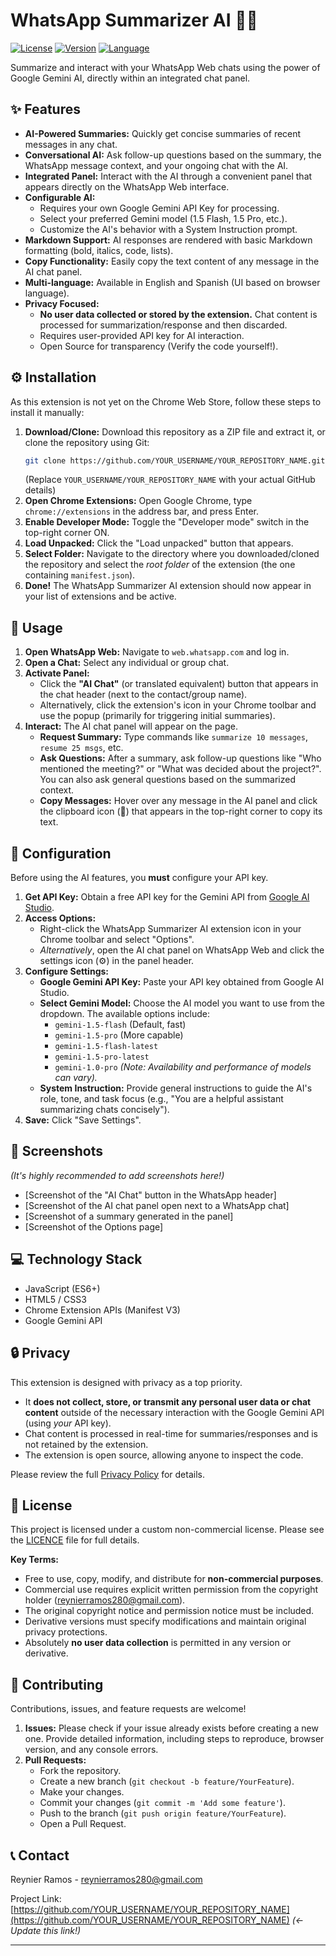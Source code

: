 # WhatsApp Summarizer AI 💬🧠

[![License](https://img.shields.io/badge/License-Custom%20Non--Commercial-blue.svg)](LICENCE) <!-- Consider updating if you choose a standard license -->
[![Version](https://img.shields.io/badge/Version-0.4.12-brightgreen.svg)](manifest.json) <!-- Update version manually -->
[![Language](https://img.shields.io/badge/Language-EN%20%7C%20ES-orange.svg)](_locales/)

Summarize and interact with your WhatsApp Web chats using the power of Google Gemini AI, directly within an integrated chat panel.

<!-- Optional: Add a screenshot or GIF here -->
<!-- ![Extension Screenshot](link/to/your/screenshot.png) -->

## ✨ Features

*   **AI-Powered Summaries:** Quickly get concise summaries of recent messages in any chat.
*   **Conversational AI:** Ask follow-up questions based on the summary, the WhatsApp message context, and your ongoing chat with the AI.
*   **Integrated Panel:** Interact with the AI through a convenient panel that appears directly on the WhatsApp Web interface.
*   **Configurable AI:**
    *   Requires your own Google Gemini API Key for processing.
    *   Select your preferred Gemini model (1.5 Flash, 1.5 Pro, etc.).
    *   Customize the AI's behavior with a System Instruction prompt.
*   **Markdown Support:** AI responses are rendered with basic Markdown formatting (bold, italics, code, lists).
*   **Copy Functionality:** Easily copy the text content of any message in the AI chat panel.
*   **Multi-language:** Available in English and Spanish (UI based on browser language).
*   **Privacy Focused:**
    *   **No user data collected or stored by the extension.** Chat content is processed for summarization/response and then discarded.
    *   Requires user-provided API key for AI interaction.
    *   Open Source for transparency (Verify the code yourself!).

## ⚙️ Installation

As this extension is not yet on the Chrome Web Store, follow these steps to install it manually:

1.  **Download/Clone:** Download this repository as a ZIP file and extract it, or clone the repository using Git:
    ```bash
    git clone https://github.com/YOUR_USERNAME/YOUR_REPOSITORY_NAME.git
    ```
    (Replace `YOUR_USERNAME/YOUR_REPOSITORY_NAME` with your actual GitHub details)
2.  **Open Chrome Extensions:** Open Google Chrome, type `chrome://extensions` in the address bar, and press Enter.
3.  **Enable Developer Mode:** Toggle the "Developer mode" switch in the top-right corner ON.
4.  **Load Unpacked:** Click the "Load unpacked" button that appears.
5.  **Select Folder:** Navigate to the directory where you downloaded/cloned the repository and select the *root folder* of the extension (the one containing `manifest.json`).
6.  **Done!** The WhatsApp Summarizer AI extension should now appear in your list of extensions and be active.

## 🚀 Usage

1.  **Open WhatsApp Web:** Navigate to `web.whatsapp.com` and log in.
2.  **Open a Chat:** Select any individual or group chat.
3.  **Activate Panel:**
    *   Click the **"AI Chat"** (or translated equivalent) button that appears in the chat header (next to the contact/group name).
    *   Alternatively, click the extension's icon in your Chrome toolbar and use the popup (primarily for triggering initial summaries).
4.  **Interact:** The AI chat panel will appear on the page.
    *   **Request Summary:** Type commands like `summarize 10 messages`, `resume 25 msgs`, etc.
    *   **Ask Questions:** After a summary, ask follow-up questions like "Who mentioned the meeting?" or "What was decided about the project?". You can also ask general questions based on the summarized context.
    *   **Copy Messages:** Hover over any message in the AI panel and click the clipboard icon (📄) that appears in the top-right corner to copy its text.

## 🔧 Configuration

Before using the AI features, you **must** configure your API key.

1.  **Get API Key:** Obtain a free API key for the Gemini API from [Google AI Studio](https://aistudio.google.com/app/apikey).
2.  **Access Options:**
    *   Right-click the WhatsApp Summarizer AI extension icon in your Chrome toolbar and select "Options".
    *   *Alternatively*, open the AI chat panel on WhatsApp Web and click the settings icon (⚙️) in the panel header.
3.  **Configure Settings:**
    *   **Google Gemini API Key:** Paste your API key obtained from Google AI Studio.
    *   **Select Gemini Model:** Choose the AI model you want to use from the dropdown. The available options include:
        *   `gemini-1.5-flash` (Default, fast)
        *   `gemini-1.5-pro` (More capable)
        *   `gemini-1.5-flash-latest`
        *   `gemini-1.5-pro-latest`
        *   `gemini-1.0-pro`
        *(Note: Availability and performance of models can vary).*
    *   **System Instruction:** Provide general instructions to guide the AI's role, tone, and task focus (e.g., "You are a helpful assistant summarizing chats concisely").
4.  **Save:** Click "Save Settings".

## 📸 Screenshots

*(It's highly recommended to add screenshots here!)*

*   [Screenshot of the "AI Chat" button in the WhatsApp header]
*   [Screenshot of the AI chat panel open next to a WhatsApp chat]
*   [Screenshot of a summary generated in the panel]
*   [Screenshot of the Options page]

## 💻 Technology Stack

*   JavaScript (ES6+)
*   HTML5 / CSS3
*   Chrome Extension APIs (Manifest V3)
*   Google Gemini API

## 🔒 Privacy

This extension is designed with privacy as a top priority.
*   It **does not collect, store, or transmit any personal user data or chat content** outside of the necessary interaction with the Google Gemini API (using *your* API key).
*   Chat content is processed in real-time for summaries/responses and is not retained by the extension.
*   The extension is open source, allowing anyone to inspect the code.

Please review the full [Privacy Policy](PRIVACY_POLICY.md) for details.

## 📄 License

This project is licensed under a custom non-commercial license. Please see the [LICENCE](LICENCE) file for full details.

**Key Terms:**
*   Free to use, copy, modify, and distribute for **non-commercial purposes**.
*   Commercial use requires explicit written permission from the copyright holder ([reynierramos280@gmail.com](mailto:reynierramos280@gmail.com)).
*   The original copyright notice and permission notice must be included.
*   Derivative versions must specify modifications and maintain original privacy protections.
*   Absolutely **no user data collection** is permitted in any version or derivative.

## 🤝 Contributing

Contributions, issues, and feature requests are welcome!

1.  **Issues:** Please check if your issue already exists before creating a new one. Provide detailed information, including steps to reproduce, browser version, and any console errors.
2.  **Pull Requests:**
    *   Fork the repository.
    *   Create a new branch (`git checkout -b feature/YourFeature`).
    *   Make your changes.
    *   Commit your changes (`git commit -m 'Add some feature'`).
    *   Push to the branch (`git push origin feature/YourFeature`).
    *   Open a Pull Request.

## 📞 Contact

Reynier Ramos - [reynierramos280@gmail.com](mailto:reynierramos280@gmail.com)

Project Link: [https://github.com/YOUR_USERNAME/YOUR_REPOSITORY_NAME](https://github.com/YOUR_USERNAME/YOUR_REPOSITORY_NAME) *(<- Update this link!)*

---